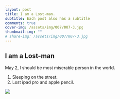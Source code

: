 ```yaml
---
layout: post
title: I am a Lost-man.
subtitle: Each post also has a subtitle
comments: true
cover-img: /assets/img/007/007-3.jpg
thumbnail-img: ""
# share-img: /assets/img/007/007-3.jpg
---
```


## I am a Lost-man

May 2, I should be most miserable person in the world.

1. Sleeping on the street.
2. Lost ipad pro and apple pencil.

![](https://raw.githubusercontent.com/AnonymousDestroyer/AnonymousDestroyer.github.io/master/assets/img/yujin_blog/xue.png)
